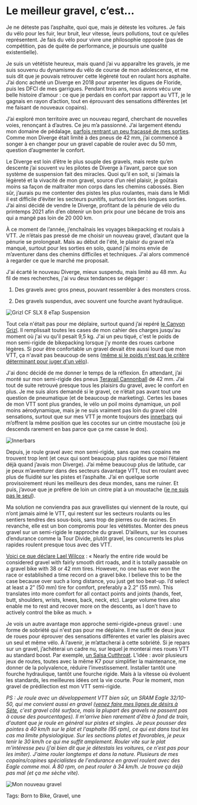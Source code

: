 # Le meilleur gravel, c’est…

Je ne déteste pas l’asphalte, quoi que, mais je déteste les voitures. Je fais du vélo pour les fuir, leur bruit, leur vitesse, leurs pollutions, tout ce qu’elles représentent. Je fais du vélo pour vivre une philosophie opposée (pas de compétition, pas de quête de performance, je poursuis une qualité existentielle).

Je suis un vététiste heureux, mais quand j’ai vu apparaître les gravels, je me suis souvenu du dynamisme du vélo de course de mon adolescence, et me suis dit que je pouvais retrouver cette légèreté tout en roulant hors asphalte. J’ai donc acheté un Diverge en 2018 pour arpenter les digues de Floride, puis les DFCI de mes garrigues. Pendant trois ans, nous avons vécu une belle histoire d’amour : ce que je perdais en confort par rapport au VTT, je le gagnais en rayon d’action, tout en éprouvant des sensations différentes (et me faisant de nouveaux copains).

J’ai exploré mon territoire avec un nouveau regard, cherchant de nouvelles voies, renonçant à d’autres. Ce jeu m’a passionné. J’ai largement étendu mon domaine de pédalage, [parfois rentrant un peu fracassé de mes sorties](https://tcrouzet.com/2020/10/20/mini-aventure-gravel-de-la-nuit-a-la-nuit/). Comme mon Diverge était limité à des pneus de 42 mm, j’ai commencé à songer à en changer pour un gravel capable de rouler avec du 50 mm, question d’augmenter le confort.

Le Diverge est loin d’être le plus souple des gravels, mais reste qu’en descente j’ai souvent vu les pilotes de Diverge à l’avant, parce que son système de suspension fait des miracles. Quoi qu’il en soit, si j’aimais la légèreté et la vivacité de mon gravel, source d’un réel plaisir, je goûtais moins sa façon de maltraiter mon corps dans les chemins cabossés. Bien sûr, j’aurais pu me contenter des pistes les plus roulantes, mais dans le Midi il est difficile d’éviter les secteurs punitifs, surtout lors des longues sorties. J’ai ainsi décidé de vendre le Diverge, profitant de la pénurie de vélo du printemps 2021 afin d’en obtenir un bon prix pour une bécane de trois ans qui a mangé pas loin de 20 000 km.

À ce moment de l’année, j’enchaînais les voyages bikepacking et roulais à VTT. Je n’étais pas pressé de me choisir un nouveau gravel, d’autant que la pénurie se prolongeait. Mais au début de l'été, le plaisir du gravel m’a manqué, surtout pour les sorties en solo, quand j’ai moins envie de m’aventurer dans des chemins difficiles et techniques. J'ai alors commencé à regarder ce que le marché me proposait.

J'ai écarté le nouveau Diverge, mieux suspendu, mais limité au 48 mm. Au fil de mes recherches, j'ai vu deux tendances se dégager :

1. Des gravels avec gros pneus, pouvant ressembler à des monsters cross.

2. Des gravels suspendus, avec souvent une fourche avant hydraulique.

![Grizl CF SLX 8 eTap Suspension](https://tcrouzet.com/images_tc/2021/12/canyon.jpg)

Tout cela n'était pas pour me déplaire, surtout quand j’ai repéré [le Canyon Grizl](https://www.canyon.com/fr-fr/velos-de-gravel/bike-packing/grizl/cf-slx/grizl-cf-slx-8-etap-suspension/2715.html?dwvar_2715_pv_rahmenfarbe=VT%2FBK). Il remplissait toutes les cases de mon cahier des charges jusqu'au moment où j'ai vu qu'il pesait 9,5 kg. J'ai un peu tiqué, c'est le poids de mon semi-rigide de bikepacking lorsque j’y monte des roues carbone légères. Si pour être confortable un gravel devait être aussi lourd que mon VTT, ça n'avait pas beaucoup de sens ([même si le poids n'est pas le critère déterminant pour juger d'un vélo](https://www.youtube.com/watch?v=sDzMrbJTK-U)).

J'ai donc décidé de me donner le temps de la réflexion. En attendant, j’ai monté sur mon semi-rigide des pneus [Teravail Cannonball](https://teravail.com/products/cannonball-tire#/) de 42 mm. J’ai tout de suite retrouvé presque tous les plaisirs du gravel, avec le confort en plus. Je me suis alors demandé si le gravel, ce n’était pas avant tout une question de pneumatique (et de beaucoup de marketing). Certes les bases de mon VTT sont plus grandes, le vélo un poil moins dynamique, un poil moins aérodynamique, mais je ne suis vraiment pas loin du gravel côté sensations, surtout que sur mes VTT je monte toujours des [innerbars](https://www.sq-lab.com/produkte/innerbarends/sqlab-innerbarends-411.html) qui m’offrent la même position que les cocotes sur un cintre moustache (où je descends rarement en bas parce que ça me casse le dos).

![Innerbars](https://tcrouzet.com/images_tc/2021/12/IMG_4139.jpeg)

Depuis, je roule gravel avec mon semi-rigide, sans que mes copains me trouvent trop lent (et ceux qui sont beaucoup plus rapides que moi l’étaient déjà quand j’avais mon Diverge). J’ai même beaucoup plus de latitude, car je peux m’aventurer dans des secteurs davantage VTT, tout en roulant avec plus de fluidité sur les pistes et l’asphalte. J’ai en quelque sorte provisoirement réuni les meilleurs des deux mondes, sans me ruiner. Et puis, j’avoue que je préfère de loin un cintre plat à un moustache ([je ne suis pas le seul](https://www.youtube.com/watch?v=1X-atbNA-sw)).

Ma solution ne conviendra pas aux gravellistes qui viennent de la route, qui n’ont jamais aimé le VTT, qui restent sur les secteurs roulants ou les sentiers tendres des sous-bois, sans trop de pierres ou de racines. En revanche, elle est un bon compromis pour les vététistes. Monter des pneus gravel sur un semi-rigide le rapproche du gravel. D’ailleurs, sur les courses d’endurance comme la Tour Divide, plutôt gravel, les concurrents les plus rapides roulent presque tous avec des VTT.

[Voici ce que déclare Lael Wilcox](https://www.renehersecycles.com/lael-wilcox-what-makes-a-great-bikepacking-tire/) : « Nearly the entire ride would be considered gravel with fairly smooth dirt roads, and it is totally passable on a gravel bike with 38 or 42 mm tires. However, no one has ever won the race or established a time record on a gravel bike. I believe this to be the case because over such a long distance, you just get too beat-up. I’d select at least a 2” (50 mm) tire for comfort, preferably a 2.2” (55 mm). This translates into more comfort for all contact points and joints (hands, feet, butt, shoulders, wrists, knees, back, neck, etc). Larger volume tires also enable me to rest and recover more on the descents, as I don’t have to actively control the bike as much. »

Je vois un autre avantage mon approche semi-rigide+pneus gravel : une forme de sobriété qui n'est pas pour me déplaire. Il me suffit de deux jeux de roues pour éprouver des sensations différentes et varier les plaisirs avec un seul et même vélo. À l’avenir, je m’attacherai à cette sobriété. Si je repars sur un gravel, j’achèterai un cadre nu, sur lequel je monterai mes roues VTT au standard boost. Par exemple, [un Salsa Cutthroat](https://www.salsacycles.com/bikes/road/cutthroat). L’idée : avoir plusieurs jeux de routes, toutes avec la même K7 pour simplifier la maintenance, me donner de la polyvalence, réduire l’investissement. Installer tantôt une fourche hydraulique, tantôt une fourche rigide. Mais à la vitesse où évoluent les standards, les meilleures idées ont la vie courte. Pour le moment, mon gravel de prédilection est mon VTT semi-rigide.

*PS : Je roule avec un développement VTT bien sûr, un SRAM Eagle 32/10-50, qui me convient aussi en gravel ([venez faire mes lignes de désirs à Sète](https://tcrouzet.com/2021/01/25/sete-par-les-chemins-insolites/), c'est gravel côté surface, mais la plupart des gravels ne passent pas à cause des pourcentages). Il m'arrive bien rarement d'être à fond de train, d'autant que je roule en général sur pistes et singles. Je peux pousser des pointes à 40 km/h sur le plat et l'asphalte (95 rpm), ce qui est dans tout les cas ma limite physiologique. Sur les sections plates et favorables, je peux tenir le 30 km/h ce qui me suffit amplement. Rouler vite sur le plat m'intéresse peu (j'ai bien dit que je détestais les voitures, ce n'est pas pour les imiter). J'aime rouler longtemps et dans la nature. Plusieurs de mes copains/copines spécialistes de l'endurance en gravel roulent avec des Eagle comme moi. À 80 rpm, on peut rouler à 34 km/h. Je trouve ça déjà pas mal (et ça me sèche vite).*

![Mon nouveau gravel](https://tcrouzet.com/images_tc/2021/12/IMG_4144.jpeg)



Tags: Born to Bike, Gravel, une